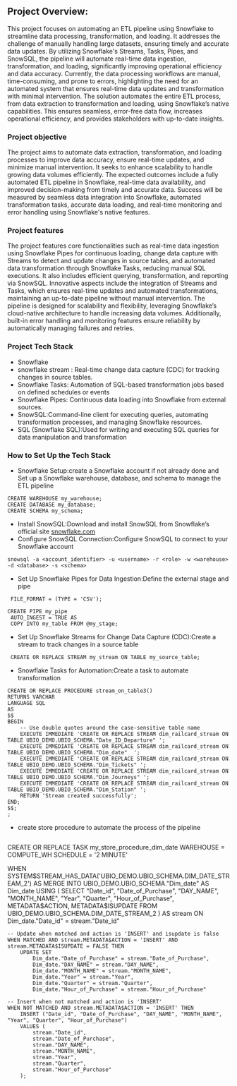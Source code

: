 ## Project Overview:
This project  focuses on automating an ETL pipeline using Snowflake to streamline data processing, transformation, and loading.
It addresses the challenge of manually handling large datasets, ensuring timely and accurate data updates.
By utilizing Snowflake's Streams, Tasks, Pipes, and SnowSQL, the pipeline will automate real-time data ingestion, transformation, and loading, significantly
improving operational efficiency and data accuracy. Currently, the data processing workflows are manual, time-consuming, and prone to errors,
highlighting the need for an automated system that ensures real-time data updates and transformation with minimal intervention. The solution 
automates the entire ETL process, from data extraction to transformation and loading, using Snowflake’s
native capabilities. This ensures seamless, error-free data flow, increases operational efficiency, and provides stakeholders with up-to-date insights.
### Project objective
The project aims to automate data extraction, transformation, and loading processes to improve data accuracy, ensure real-time updates, and minimize manual
intervention. It seeks to enhance scalability to handle growing data volumes efficiently. The expected outcomes include a
fully automated ETL pipeline in Snowflake, real-time data availability, and improved decision-making from timely and accurate data. Success will be
measured by seamless data integration into Snowflake, automated transformation tasks, accurate data loading, and real-time monitoring and error handling using Snowflake's native features.
### Project features
The project features core functionalities such as real-time data ingestion using Snowflake Pipes for continuous loading,
change data capture with Streams to detect and update changes in source tables, and automated data transformation through 
Snowflake Tasks, reducing manual SQL executions. It also includes efficient querying, transformation, and reporting via SnowSQL.
Innovative aspects include the integration of Streams and Tasks, which ensures real-time updates and automated transformations,
maintaining an up-to-date pipeline without manual intervention. The pipeline is designed for scalability and flexibility,
leveraging Snowflake’s cloud-native architecture to handle increasing data volumes. Additionally, built-in error handling 
and monitoring features ensure reliability by automatically managing failures and retries.
### Project Tech Stack
- Snowflake
- snowflake stream : Real-time change data capture (CDC) for tracking changes in source tables.
- Snowflake Tasks:  Automation of SQL-based transformation jobs based on defined schedules or events
- Snowflake Pipes: Continuous data loading into Snowflake from external sources.
- SnowSQL:Command-line client for executing queries, automating transformation processes, and managing Snowflake resources.
- SQL (Snowflake SQL):Used for writing and executing SQL queries for data manipulation and transformation
### How to Set Up the Tech Stack
- Snowflake Setup:create a Snowflake account if not already done and Set up a Snowflake warehouse, database, and schema to manage the ETL pipeline
```
CREATE WAREHOUSE my_warehouse;
CREATE DATABASE my_database;
CREATE SCHEMA my_schema;
````
- Install SnowSQL:Download and install SnowSQL from Snowflake’s official site [snowflake.com](snowflake.com)
- Configure SnowSQL Connection:Configure SnowSQL to connect to your Snowflake account
```
snowsql -a <account_identifier> -u <username> -r <role> -w <warehouse> -d <database> -s <schema>
```
- Set Up Snowflake Pipes for Data Ingestion:Define the external stage and pipe
``` CREATE STAGE my_stage
 FILE_FORMAT = (TYPE = 'CSV');
```
```
CREATE PIPE my_pipe
 AUTO_INGEST = TRUE AS
 COPY INTO my_table FROM @my_stage;
```
- Set Up Snowflake Streams for Change Data Capture (CDC):Create a stream to track changes in a source table

 ``` 
  CREATE OR REPLACE STREAM my_stream ON TABLE my_source_table;
```
-  Snowflake Tasks for Automation:Create a task to automate transformation
```
CREATE OR REPLACE PROCEDURE stream_on_table3()
RETURNS VARCHAR
LANGUAGE SQL
AS
$$
BEGIN
    -- Use double quotes around the case-sensitive table name
    EXECUTE IMMEDIATE 'CREATE OR REPLACE STREAM dim_railcard_stream ON TABLE UBIO_DEMO.UBIO_SCHEMA."Date_ID_Departure" ';
    EXECUTE IMMEDIATE 'CREATE OR REPLACE STREAM dim_railcard_stream ON TABLE UBIO_DEMO.UBIO_SCHEMA."Dim_date"  ';
    EXECUTE IMMEDIATE 'CREATE OR REPLACE STREAM dim_railcard_stream ON TABLE UBIO_DEMO.UBIO_SCHEMA."Dim_Tickets" ';
    EXECUTE IMMEDIATE 'CREATE OR REPLACE STREAM dim_railcard_stream ON TABLE UBIO_DEMO.UBIO_SCHEMA."Dim_Journeys" ';
    EXECUTE IMMEDIATE 'CREATE OR REPLACE STREAM dim_railcard_stream ON TABLE UBIO_DEMO.UBIO_SCHEMA."Dim_Station" ';
    RETURN 'Stream created successfully';
END;
$$;
;
```
- create store procedure to automate the process of the pipeline
  ```// create task for DIm_data
CREATE OR REPLACE TASK my_store_procedure_dim_date
  WAREHOUSE = COMPUTE_WH
  SCHEDULE = '2 MINUTE'  
  
  WHEN SYSTEM$STREAM_HAS_DATA('UBIO_DEMO.UBIO_SCHEMA.DIM_DATE_STREAM_2') 
  AS
    MERGE INTO UBIO_DEMO.UBIO_SCHEMA."Dim_date" AS Dim_date
    USING (
        SELECT 
            "Date_id",
            "Date_of_Purchase",
            "DAY_NAME",
            "MONTH_NAME",
            "Year",
            "Quarter",
            "Hour_of_Purchase",
            METADATA$ACTION,
            METADATA$ISUPDATE
        FROM UBIO_DEMO.UBIO_SCHEMA.DIM_DATE_STREAM_2
    ) AS stream
    ON Dim_date."Date_id" = stream."Date_id"

    -- Update when matched and action is 'INSERT' and isupdate is false
    WHEN MATCHED AND stream.METADATA$ACTION = 'INSERT' AND stream.METADATA$ISUPDATE = FALSE THEN
        UPDATE SET 
            Dim_date."Date_of_Purchase" = stream."Date_of_Purchase",
            Dim_date."DAY_NAME" = stream."DAY_NAME",
            Dim_date."MONTH_NAME" = stream."MONTH_NAME",
            Dim_date."Year" = stream."Year",
            Dim_date."Quarter" = stream."Quarter",
            Dim_date."Hour_of_Purchase" = stream."Hour_of_Purchase"

    -- Insert when not matched and action is 'INSERT'
    WHEN NOT MATCHED AND stream.METADATA$ACTION = 'INSERT' THEN
        INSERT ("Date_id", "Date_of_Purchase", "DAY_NAME", "MONTH_NAME", "Year", "Quarter", "Hour_of_Purchase")
        VALUES (
            stream."Date_id", 
            stream."Date_of_Purchase", 
            stream."DAY_NAME", 
            stream."MONTH_NAME", 
            stream."Year", 
            stream."Quarter", 
            stream."Hour_of_Purchase"
        );
```
